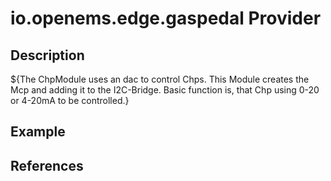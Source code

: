 # io.openems.edge.gaspedal Provider

## Description

${The ChpModule uses an dac to control Chps. This Module creates the Mcp and adding it to the I2C-Bridge.
Basic function is, that Chp using 0-20 or 4-20mA to be controlled.}

## Example

## References

